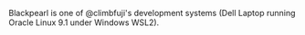 Blackpearl is one of @climbfuji's development systems (Dell Laptop running Oracle Linux 9.1 under Windows WSL2).
